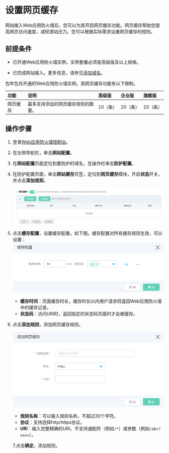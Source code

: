 # 设置网页缓存

网站接入Web应用防火墙后，您可以为其开启网页缓存功能。网页缓存帮助您提高网页访问速度，减轻源站压力。您可以根据实际需求设置网页缓存的规则。

## 前提条件

- 已开通Web应用防火墙实例，实例套餐必须是高级版及以上规格。

- 已完成网站接入。更多信息，请参见[添加域名]()。


包年包月开通的Web应用防火墙实例，其网页缓存功能有以下限制。

| 功能     | 说明                               | 高级版   | 企业版   | 旗舰版   |
| :------- | :--------------------------------- | :------- | :------- | :------- |
| 网页缓存 | 最多支持添加的网页缓存规则的数量。 | 10（条） | 20（条） | 20（条） |

## 操作步骤

1. 登录[Web应用防火墙控制台](https://cloudwaf-console.jdcloud.com/overview/business)。

2. 在左侧导航栏，单击**网站配置**。

3. 在**网站配置**页面定位到要防护的域名，在操作栏单击**防护配置**。

4. 在防护配置页面，单击**网站缓存**页签，定位到**网页缓存**模块，开启**状态**开关，并点击**添加规则**。

   ![image](../../../../../image/WAF/protect-configure/52.Web-cache.png)

5. 点击**缓存配置**，设置缓存配置，如下图。缓存配置对所有缓存规则生效，可以设置：
   ![image](../../../../../image/WAF/protect-configure/53.Web-Cache-Setting.png)

   - **缓存时间**：页面缓存时长，缓存时长以内用户请求将返回Web应用防火墙中的缓存记录。
   - **状态码**：访问URI时，返回指定的状态码页面时才会被缓存。

6. 点击**添加规则**，添加网页缓存规则。

   ![image](../../../../../image/WAF/protect-configure/54.Web-Cache-Add-Rule.png)

   - **规则名称**：可以输入规则名称，不超过30个字符。
   - **协议**：支持选择http/https协议。
   - **URI**：输入完整精确的URI，不支持通配符（例如`/*`）或参数（例如`/abc?xxx=`）。

   7.点击**确定**，添加规则。

   

   